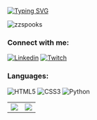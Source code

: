 [![Typing SVG](https://readme-typing-svg.demolab.com?font=Fira+Code&pause=1000&color=F73131&center=true&width=435&lines=Hello+!+I'm+ZzSpooks+%F0%9F%96%96;I'm+a+beginner+here+%F0%9F%91%8D)](https://git.io/typing-svg)
<p align="left"> <img src="https://komarev.com/ghpvc/?username=zzspooks&label=Profile%20views&color=0e75b6&style=flat" alt="zzspooks" /> </p>

### Connect with me:
[![Linkedin](https://img.shields.io/badge/LinkedIn-0077B5?style=for-the-badge&logo=linkedin&logoColor=white)](https://www.linkedin.com/in/mathisgomes/)
[![Twitch](https://img.shields.io/badge/-Twitch-9146FF?style=for-the-badge&logo=twitch&logoColor=white)](https://twitch.tv/zzspooks)

### Languages:
![HTML5](https://img.shields.io/badge/HTML5-E34F26?logo=html5&logoColor=white&style=for-the-badge)
![CSS3](https://img.shields.io/badge/CSS3-1572B6?style=for-the-badge&logo=css3&logoColor=white)
![Python](https://img.shields.io/badge/Python-3776AB?logo=python&logoColor=white&style=for-the-badge)

<table>
  <tr>
    <td>
      <img src="https://github-readme-stats.vercel.app/api/top-langs/?username=zzspooks&layout=compact&theme=nightowl" />
    </td>
    <td>
      <img src="https://github-readme-stats.vercel.app/api?username=zzspooks&show_icons=true&theme=nightowl" />
    </td>
  </tr>
</table>
